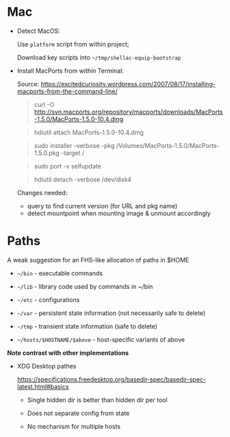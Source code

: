 # Mac

- Detect MacOS:

  Use `platform` script from within project;

  Download key scripts into `~/tmp/shellac-equip-bootstrap`


- Install MacPorts from within Terminal:

  Source: https://excitedcuriosity.wordpress.com/2007/08/17/installing-macports-from-the-command-line/

  > curl -O http://svn.macports.org/repository/macports/downloads/MacPorts-1.5.0/MacPorts-1.5.0-10.4.dmg

  > hdiutil attach MacPorts-1.5.0-10.4.dmg

  > sudo installer -verbose -pkg /Volumes/MacPorts-1.5.0/MacPorts-1.5.0.pkg -target /

  > sudo port -v selfupdate

  > hdiutil detach -verbose /dev/disk4

  Changes needed:
  - query to find current version (for URL and pkg name)
  - detect mountpoint when mounting image & unmount accordingly 

# Paths
A weak suggestion for an FHS-like allocation of paths in $HOME

- `~/bin` - executable commands

- `~/lib` - library code used by commands in ~/bin

- `~/etc` - configurations

- `~/var` - persistent state information (not necessarily safe to delete)

- `~/tmp` - transient state information (safe to delete)

- `~/hosts/$HOSTNAME/$above` - host-specific variants of above

**Note contrast with other implementations**

- XDG Desktop pathes
 
  https://specifications.freedesktop.org/basedir-spec/basedir-spec-latest.html#basics
   
  - Single hidden dir is better than hidden dir per tool

  - Does not separate config from state

  - No mechanism for multiple hosts
